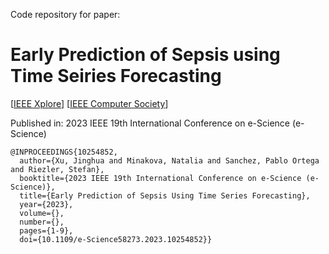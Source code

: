 Code repository for paper:

# Early Prediction of Sepsis using Time Seiries Forecasting 

\[[IEEE Xplore](https://ieeexplore.ieee.org/document/10254852)\] \[[IEEE Computer Society](https://www.computer.org/csdl/proceedings-article/e-science/2023/10254852/1QJgnqosKSk)\]

Published in: 2023 IEEE 19th International Conference on e-Science (e-Science)

```
@INPROCEEDINGS{10254852,
  author={Xu, Jinghua and Minakova, Natalia and Sanchez, Pablo Ortega and Riezler, Stefan},
  booktitle={2023 IEEE 19th International Conference on e-Science (e-Science)}, 
  title={Early Prediction of Sepsis Using Time Series Forecasting}, 
  year={2023},
  volume={},
  number={},
  pages={1-9},
  doi={10.1109/e-Science58273.2023.10254852}}
```
